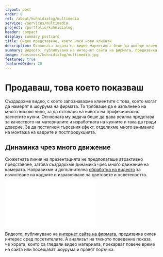 ```yaml
---
layout: post
order: 8
rel: /about/kuhnidialog/multimedia
service: /services/multimedia
project: /portfolio/kuhnidialog
header: compact
display: summary postcard
title: Видео представяне, което носи нови клиенти
description: Основната задача на видео маркетинга беше да доведе клиентите в шоурума на фирмата.
summary: Видеото, публикувано на интернет сайта на фирмата, предизвика силен интерес сред посетителите. А анализът на тяхното поведение показа, че хората, които са гледали видео материала, прекарват повече време на сайта или посещават шоурума и правят поръчка.
image: /business/kuhnidialog/multimedia.jpg
featured: true
featuredOrder: 20
---
```

# Продаваш, това което показваш
Създадохме видео, с което запознавахме клиентите с това, което могат да намерят в шоурума на фирмата. То трябваше да е изпълнено на много високо ниво, за да отговаря на нивото на професионално заснетите кухни. Основната му задача беше да дава реална представа за качеството на материалите и изработката на кухните и така да гради доверие. За да постигнем търсения ефект, отделихме много внимание на монтажа на кадрите и постпродукцията. 

## Динамика чрез много движение
Сюжетната линия на презентацията не предполагаше атрактивно представяне, затова създадохме динамика чрез много движение на камерата. Направихме и допълнителна [обработка на видеото](./../../маркетинг/мултимедия.html) за изчистване на кадрите и изравняване на цветовете и осветеността. 

<iframe  data-aspect="0.48" src="//www.youtube.com/embed/gfl-sk4REnQ?rel=0" frameborder="0" allowfullscreen></iframe>

Видеото, публикувано на [интернет сайта на фирмата](http://kuhnidialog.bg/index.html), предизвика силен интерес сред посетителите. А анализът на тяхното поведение показа, че хората, които са гледали видео материала, прекарват повече време на сайта или посещават шоурума и правят поръчка.